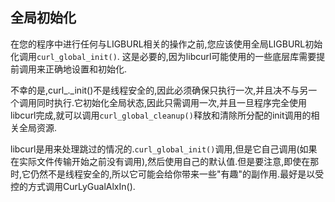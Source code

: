 
## 全局初始化

在您的程序中进行任何与LIGBURL相关的操作之前,您应该使用全局LIGBURL初始化调用`curl_global_init()`. 这是必要的,因为libcurl可能使用的一些底层库需要提前调用来正确地设置和初始化.

不幸的是,curl\_.\_init()不是线程安全的,因此必须确保只执行一次,并且决不与另一个调用同时执行.它初始化全局状态,因此只需调用一次,并且一旦程序完全使用libcurl完成,就可以调用`curl_global_cleanup()`释放和清除所分配的init调用的相关全局资源.

libcurl是用来处理跳过的情况的.`curl_global_init()`调用,但是它自己调用(如果在实际文件传输开始之前没有调用),然后使用自己的默认值.但是要注意,即使在那时,它仍然不是线程安全的,所以它可能会给你带来一些"有趣"的副作用.最好是以受控的方式调用CurLyGualAlxIn().
